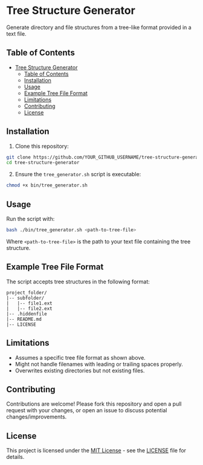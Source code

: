 # Tree Structure Generator

Generate directory and file structures from a tree-like format provided in a text file.

## Table of Contents

- [Tree Structure Generator](#tree-structure-generator)
  - [Table of Contents](#table-of-contents)
  - [Installation](#installation)
  - [Usage](#usage)
  - [Example Tree File Format](#example-tree-file-format)
  - [Limitations](#limitations)
  - [Contributing](#contributing)
  - [License](#license)

## Installation

1. Clone this repository:

```bash
git clone https://github.com/YOUR_GITHUB_USERNAME/tree-structure-generator.git
cd tree-structure-generator
```

2. Ensure the `tree_generator.sh` script is executable:

```bash
chmod +x bin/tree_generator.sh
```

## Usage

Run the script with:

```bash
bash ./bin/tree_generator.sh <path-to-tree-file>
```

Where `<path-to-tree-file>` is the path to your text file containing the tree structure.

## Example Tree File Format

The script accepts tree structures in the following format:

```
project_folder/
|-- subfolder/
|   |-- file1.ext
|   |-- file2.ext
|-- .hiddenfile
|-- README.md
|-- LICENSE
```

## Limitations

- Assumes a specific tree file format as shown above.
- Might not handle filenames with leading or trailing spaces properly.
- Overwrites existing directories but not existing files.

## Contributing

Contributions are welcome! Please fork this repository and open a pull request with your changes, or open an issue to discuss potential changes/improvements.

## License

This project is licensed under the [MIT License](LICENSE) - see the [LICENSE](LICENSE) file for details.
